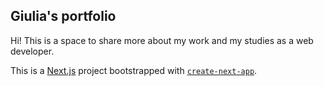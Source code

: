 ## Giulia's portfolio 

Hi!
This is a space to share more about my work and my studies as a web developer. 



This is a [Next.js](https://nextjs.org/) project bootstrapped with [`create-next-app`](https://github.com/vercel/next.js/tree/canary/packages/create-next-app).

